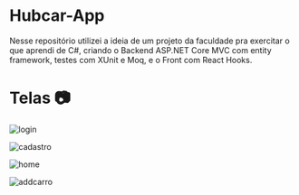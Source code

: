 # Hubcar-App
Nesse repositório utilizei a ideia de um projeto da faculdade pra exercitar o que aprendi de C#, criando o Backend ASP.NET Core MVC com entity framework, testes com XUnit e Moq, e o Front com React Hooks.

# Telas 📷
![login](https://user-images.githubusercontent.com/54295195/91094550-56119400-e631-11ea-8a5b-6c6d19671ced.png)

![cadastro](https://user-images.githubusercontent.com/54295195/91094763-a557c480-e631-11ea-821c-5cf9aad6628d.png)

![home](https://user-images.githubusercontent.com/54295195/91094820-bc96b200-e631-11ea-8a1e-ed162419b81b.png)

![addcarro](https://user-images.githubusercontent.com/54295195/91094839-c28c9300-e631-11ea-87d0-dcfcd375042c.png)
